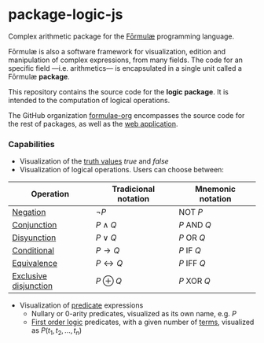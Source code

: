 # package-logic-js

Complex arithmetic package for the [Fōrmulæ](https://formulae.org) programming language.

Fōrmulæ is also a software framework for visualization, edition and manipulation of complex expressions, from many fields. The code for an specific field —i.e. arithmetics— is encapsulated in a single unit called a Fōrmulæ **package**.

This repository contains the source code for the **logic package**. It is intended to the computation of logical operations.

The GitHub organization [formulae-org](https://github.com/formulae-org) encompasses the source code for the rest of packages, as well as the [web application](https://github.com/formulae-org/formulae-js).

<!--
Take a look at this [tutorial](https://formulae.org/?script=tutorials/Complex) to know the capabilities of the Fōrmulæ arithmetic package.
-->

### Capabilities ###

* Visualization of the [truth values](https://en.wikipedia.org/wiki/Truth_value) *true* and *false*
* Visualization of logical operations. Users can choose between:

| Operation | Tradicional notation | Mnemonic notation |
| ----- | ----- | ----- |
| [Negation](https://en.wikipedia.org/wiki/Negation)                  | $\neg P$              | $\text{NOT } P$    |
| [Conjunction](https://en.wikipedia.org/wiki/Logical_conjunction)    | $P \land Q$           | $P \text{ AND } Q$ |
| [Disyunction](https://en.wikipedia.org/wiki/Logical_disjunction)    | $P \lor Q$            | $P \text{ OR } Q$  |
| [Conditional](https://en.wikipedia.org/wiki/Material_conditional)   | $P \to Q$             | $P \text{ IF } Q$  |
| [Equivalence](https://en.wikipedia.org/wiki/Logical_biconditional)  | $P \leftrightarrow Q$ | $P \text{ IFF } Q$ |
| [Exclusive disjunction](https://en.wikipedia.org/wiki/Exclusive_or) | $P \oplus Q$          | $P \text{ XOR } Q$ |

* Visualization of [predicate](https://en.wikipedia.org/wiki/Predicate_(mathematical_logic)) expressions
    * Nullary or 0-arity predicates, visualized as its own name, e.g. $P$
    * [First order logic](https://en.wikipedia.org/wiki/First-order_logic) predicates, with a given number of [terms](https://en.wikipedia.org/wiki/Term_(logic)), visualized as $P(t_1, t_2, ..., t_n)$
